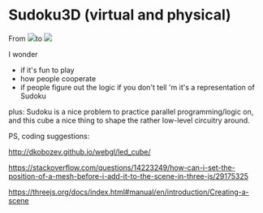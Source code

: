 # Sudoku3D (virtual and physical)

From <img src="https://i.pinimg.com/736x/29/3d/8d/293d8d80dd44ca8d8f4acc24639d0e40--sudoku-kinder-sudoku-for-kids.jpg">to <img src="https://i.ebayimg.com/images/g/R3wAAOSwvuhbmLbn/s-l300.jpg">

I wonder
- if it's fun to play
- how people cooperate
- if people figure out the logic if you don't tell 'm it's a representation of Sudoku

plus: Sudoku is a nice problem to practice parallel programming/logic on, and this cube a nice thing to shape the rather low-level circuitry around.



PS, coding suggestions:

http://dkobozev.github.io/webgl/led_cube/

https://stackoverflow.com/questions/14223249/how-can-i-set-the-position-of-a-mesh-before-i-add-it-to-the-scene-in-three-js/29175325

https://threejs.org/docs/index.html#manual/en/introduction/Creating-a-scene
